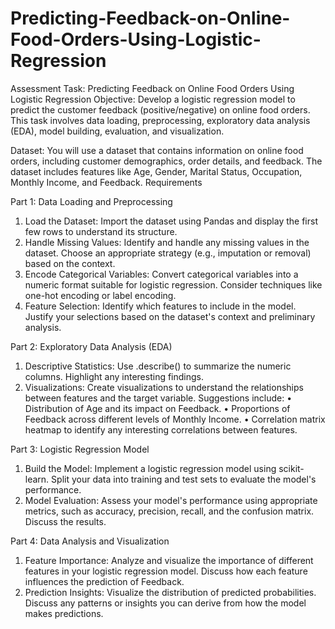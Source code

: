 # Predicting-Feedback-on-Online-Food-Orders-Using-Logistic-Regression

Assessment Task: Predicting Feedback on Online Food Orders Using Logistic Regression
Objective: Develop a logistic regression model to predict the customer feedback (positive/negative) on
online food orders. This task involves data loading, preprocessing, exploratory data analysis (EDA), model
building, evaluation, and visualization.

Dataset:
You will use a dataset that contains information on online food orders, including customer demographics,
order details, and feedback. The dataset includes features like Age, Gender, Marital Status, Occupation,
Monthly Income, and Feedback.
Requirements

Part 1: Data Loading and Preprocessing
1. Load the Dataset: Import the dataset using Pandas and display the first few rows to understand
its structure.
2. Handle Missing Values: Identify and handle any missing values in the dataset. Choose an
appropriate strategy (e.g., imputation or removal) based on the context.
3. Encode Categorical Variables: Convert categorical variables into a numeric format suitable for
logistic regression. Consider techniques like one-hot encoding or label encoding.
4. Feature Selection: Identify which features to include in the model. Justify your selections based
on the dataset's context and preliminary analysis.

Part 2: Exploratory Data Analysis (EDA)
1. Descriptive Statistics: Use .describe() to summarize the numeric columns. Highlight any
interesting findings.
2. Visualizations: Create visualizations to understand the relationships between features and the
target variable. Suggestions include:
• Distribution of Age and its impact on Feedback.
• Proportions of Feedback across different levels of Monthly Income.
• Correlation matrix heatmap to identify any interesting correlations between features.

Part 3: Logistic Regression Model
1. Build the Model: Implement a logistic regression model using scikit-learn. Split your data into
training and test sets to evaluate the model's performance.
2. Model Evaluation: Assess your model's performance using appropriate metrics, such as accuracy,
precision, recall, and the confusion matrix. Discuss the results.

Part 4: Data Analysis and Visualization
1. Feature Importance: Analyze and visualize the importance of different features in your logistic
regression model. Discuss how each feature influences the prediction of Feedback.
2. Prediction Insights: Visualize the distribution of predicted probabilities. Discuss any patterns or
insights you can derive from how the model makes predictions.
